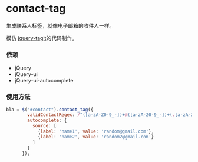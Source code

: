 contact-tag
===========

生成联系人标签，就像电子邮箱的收件人一样。

模仿 [jquery-tagit](http://aehlke.github.io/tag-it/)的代码制作。

### 依赖

* jQuery
* jQuery-ui
* jQuery-ui-autocomplete
    

### 使用方法

```javascript
bla = $("#contact").contact_tag({
        validContactRegex: /^([a-zA-Z0-9_-])+@([a-zA-Z0-9_-])+(.[a-zA-Z0-9_-])+/,
        autocomplete: {
          source: [
            {label: 'name1', value: 'random@gmail.com'},
            {label: 'name2', value: 'random2@gmail.com'}
          ]
        }
      });
```
